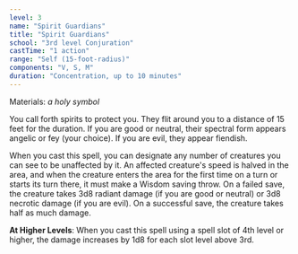```yaml
---
level: 3
name: "Spirit Guardians"
title: "Spirit Guardians"
school: "3rd level Conjuration"
castTime: "1 action"
range: "Self (15-foot-radius)"
components: "V, S, M"
duration: "Concentration, up to 10 minutes"
---
```


Materials: *a holy symbol*

You call forth spirits to protect you. They flit around you to a distance of 15 feet for the duration. If you are good or neutral, their spectral form appears angelic or fey (your choice). If you are evil, they appear fiendish.

When you cast this spell, you can designate any number of creatures you can see to be unaffected by it. An affected creature's speed is halved in the area, and when the creature enters the area for the first time on a turn or starts its turn there, it must make a Wisdom saving throw. On a failed save, the creature takes 3d8 radiant damage (if you are good or neutral) or 3d8 necrotic damage (if you are evil). On a successful save, the creature takes half as much damage.

**At Higher Levels**: When you cast this spell using a spell slot of 4th level or higher, the damage increases by 1d8 for each slot level above 3rd.
